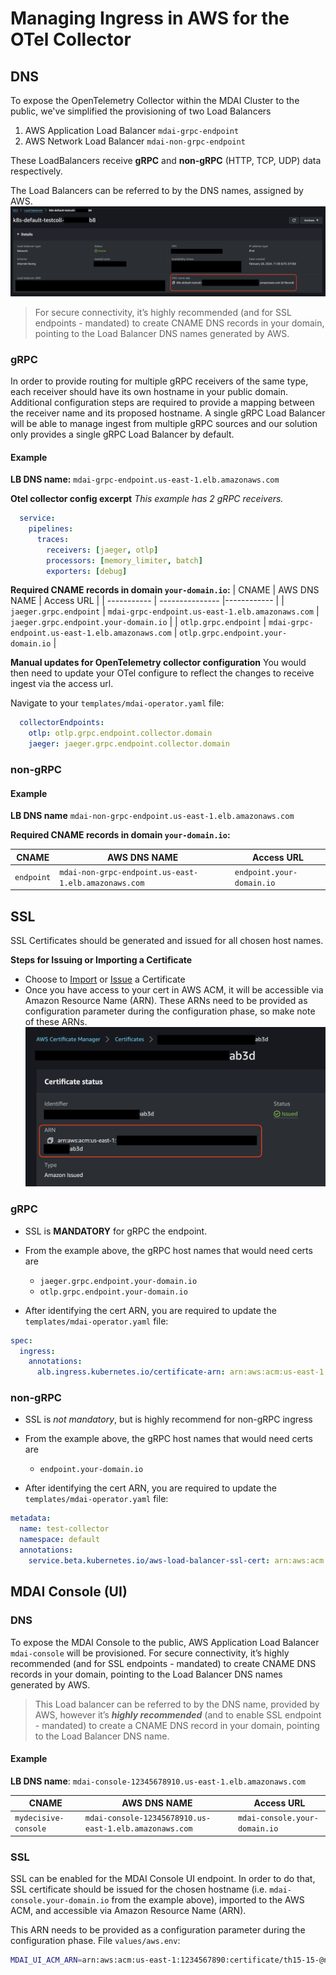 # Managing Ingress in AWS for the OTel Collector

## DNS

To expose the OpenTelemetry Collector within the MDAI Cluster to the public, we've simplified the provisioning of two Load Balancers

1. AWS Application Load Balancer `mdai-grpc-endpoint`
2. AWS Network Load Balancer `mdai-non-grpc-endpoint`

These LoadBalancers receive **gRPC** and **non-gRPC** (HTTP, TCP, UDP) data respectively.

The Load Balancers can be referred to by the DNS names, assigned by AWS. [![DNS LB Names](../media/load-balancers.png)](../media/load-balancers.png)

>For secure connectivity, it’s highly recommended (and for SSL endpoints - mandated) to create CNAME DNS records in your domain, pointing to the Load Balancer DNS names generated by AWS.

### gRPC

In order to provide routing for multiple gRPC receivers of the same type, each receiver should have its own hostname in your public domain. Additional configuration steps are required to provide a mapping between the receiver name and its proposed hostname. A single gRPC Load Balancer will be able to manage ingest from multiple gRPC sources and our solution only provides a single gRPC Load Balancer by default.

#### Example

**LB DNS name:**
`mdai-grpc-endpoint.us-east-1.elb.amazonaws.com`

**Otel collector config excerpt**
*This example has 2 gRPC receivers.*
```yaml
  service:
    pipelines:
      traces:
        receivers: [jaeger, otlp]
        processors: [memory_limiter, batch]
        exporters: [debug]
```

**Required CNAME records in domain `your-domain.io`:**
| CNAME       | AWS DNS NAME    | Access URL  |
| ----------- | --------------- |------------ |
| `jaeger.grpc.endpoint` | `mdai-grpc-endpoint.us-east-1.elb.amazonaws.com` | `jaeger.grpc.endpoint.your-domain.io` |
| `otlp.grpc.endpoint`   | `mdai-grpc-endpoint.us-east-1.elb.amazonaws.com` | `otlp.grpc.endpoint.your-domain.io` |


**Manual updates for OpenTelemetry collector configuration**
You would then need to update your OTel configure to reflect the changes to receive ingest via the access url.

Navigate to your `templates/mdai-operator.yaml` file:
```yaml
  collectorEndpoints:
    otlp: otlp.grpc.endpoint.collector.domain
    jaeger: jaeger.grpc.endpoint.collector.domain
```

### non-gRPC

#### Example

**LB DNS name**
`mdai-non-grpc-endpoint.us-east-1.elb.amazonaws.com`

**Required CNAME records in domain `your-domain.io`:**

| CNAME       | AWS DNS NAME    | Access URL  |
| ----------- | --------------- |------------ |
| `endpoint` | `mdai-non-grpc-endpoint.us-east-1.elb.amazonaws.com` | `endpoint.your-domain.io` |

## SSL
SSL Certificates should be generated and issued for all chosen host names.

**Steps for Issuing or Importing a Certificate**
* Choose to [Import](https://docs.aws.amazon.com/acm/latest/userguide/import-certificate-api-cli.html) or [Issue](https://docs.aws.amazon.com/acm/latest/userguide/gs.html) a Certificate
* Once you have access to your cert in AWS ACM, it will be accessible via Amazon Resource Name (ARN). These ARNs need to be provided as configuration parameter during the configuration phase, so make note of these ARNs. [![ACM ARN](../media/acm-certificates.png)](../media/acm-certificates.png)

### gRPC

* SSL is **MANDATORY** for gRPC the endpoint.

* From the example above, the gRPC host names that would need certs are
  * `jaeger.grpc.endpoint.your-domain.io`
  * `otlp.grpc.endpoint.your-domain.io`

* After identifying the cert ARN, you are required to update the `templates/mdai-operator.yaml` file:
```yaml
spec:
  ingress:
    annotations:
      alb.ingress.kubernetes.io/certificate-arn: arn:aws:acm:us-east-1:1234567890:certificate/th15-15-@n-@ut0g3n3r@ted-numb3r
```

### non-gRPC

* SSL is *not mandatory*, but is highly recommend for non-gRPC ingress

* From the example above, the gRPC host names that would need certs are
  * `endpoint.your-domain.io`

* After identifying the cert ARN, you are required to update the `templates/mdai-operator.yaml` file:

```yaml
metadata:
  name: test-collector
  namespace: default
  annotations:
	service.beta.kubernetes.io/aws-load-balancer-ssl-cert: arn:aws:acm:us-east-1:1234567890:certificate/th15-15-@n-@ut0g3n3r@ted-numb3r
```


## MDAI Console (UI)

### DNS

To expose the MDAI Console to the public, AWS Application Load Balancer `mdai-console` will be provisioned.
For secure connectivity, it’s highly recommended (and for SSL endpoints - mandated) to create CNAME DNS records in your domain, pointing to the Load Balancer DNS names generated by AWS.

>This Load balancer can be referred to by the DNS name, provided by AWS, however it’s ***highly recommended*** (and to enable SSL endpoint - mandated) to create a CNAME DNS record in your domain, pointing to the Load Balancer DNS name.

#### Example
**LB DNS name**: `mdai-console-12345678910.us-east-1.elb.amazonaws.com`


| CNAME       | AWS DNS NAME    | Access URL  |
| ----------- | --------------- |------------ |
| `mydecisive-console` | `mdai-console-12345678910.us-east-1.elb.amazonaws.com` | `mdai-console.your-domain.io` |


### SSL

SSL can be enabled for the MDAI Console UI endpoint. In order to do that, SSL certificate should be issued for the chosen hostname (i.e. `mdai-console.your-domain.io` from the example above),  imported to the AWS ACM, and accessible via Amazon Resource Name (ARN).

This ARN needs to be provided as a configuration parameter during the configuration phase.
File `values/aws.env`:

```bash
MDAI_UI_ACM_ARN=arn:aws:acm:us-east-1:1234567890:certificate/th15-15-@n-@ut0g3n3r@ted-numb3r
```